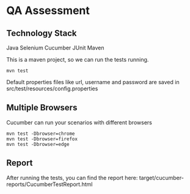 # QA Assessment

## Technology Stack
Java
Selenium
Cucumber
JUnit
Maven

This is a maven project, so we can run the tests running.
```
mvn test
```

Default properties files like url, username and password are saved in src/test/resources/config.properties

## Multiple Browsers

Cucumber can run your scenarios with different browsers

```
mvn test -Dbrowser=chrome
mvn test -Dbrowser=firefox
mvn test -Dbrowser=edge
```

## Report

After running the tests, you can find the report here: target/cucumber-reports/CucumberTestReport.html

